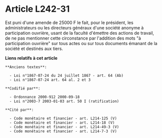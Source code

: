 # Article L242-31

Est puni d'une amende de 25000 F le fait, pour le président, les administrateurs ou les directeurs généraux d'une société
anonyme à participation ouvrière, usant de la faculté d'émettre des actions de travail, de ne pas mentionner cette
circonstance par l'addition des mots "à participation ouvrière" sur tous actes ou sur tous documents émanant de la société et
destinés aux tiers.

**Liens relatifs à cet article**

	**Anciens textes**:

	  - Loi n°1867-07-24 du 24 juillet 1867 - art. 64 (Ab)
	  - Loi n°1867-07-24 art. 64 al. 2 et 3

	**Codifié par**:

	  - Ordonnance 2000-912 2000-09-18
	  - Loi n°2003-7 2003-01-03 art. 50 I (ratification)

	**Cité par**:

	  - Code monétaire et financier - art. L214-125 (V)
	  - Code monétaire et financier - art. L214-18 (V)
	  - Code monétaire et financier - art. L214-49-3 (V)
	  - Code monétaire et financier - art. L214-7-3 (V)
